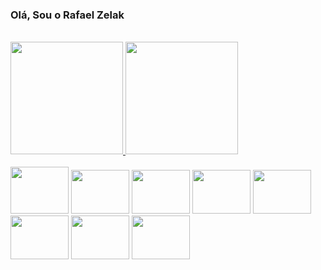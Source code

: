 <h3>Olá, Sou o Rafael Zelak</h3><br>
<div>
  <a href="https://beacons.ai/rafaballerini">
    <img height="180em" src="https://github-readme-stats.vercel.app/api?username=RafaelZelak&show_icons=true&theme=dracula&include_all_commits=true&count_private=true"/>
    <img height="180em" src="https://github-readme-stats.vercel.app/api/top-langs/?username=RafaelZelak&layout=compact&langs_count=16&theme=dracula"/>
  </a>
</div>

<div style="display: inline-block"><br>

<img style="width: 93px; height: 75px;" src="https://cdn.jsdelivr.net/gh/devicons/devicon@latest/icons/python/python-original.svg" />

<img style="width: 93px; height: 70px;" src="https://cdn.jsdelivr.net/gh/devicons/devicon@latest/icons/c/c-plain.svg" />

<img  style="width: 93px; height: 70px;" src="https://cdn.jsdelivr.net/gh/devicons/devicon@latest/icons/html5/html5-original.svg" />

<img style="width: 93px; height: 70px;" src="https://cdn.jsdelivr.net/gh/devicons/devicon@latest/icons/javascript/javascript-plain.svg" />

<img style="width: 93px; height: 70px;" src="https://cdn.jsdelivr.net/gh/devicons/devicon@latest/icons/css3/css3-original.svg" />

<img style="width: 93px; height: 70px;" src="https://cdn.jsdelivr.net/gh/devicons/devicon@latest/icons/linux/linux-original.svg" />

<img style="width: 93px; height: 70px;" src="https://cdn.jsdelivr.net/gh/devicons/devicon@latest/icons/sqlite/sqlite-original.svg" />

<img style="width: 93px; height: 70px;"  src="https://cdn.jsdelivr.net/gh/devicons/devicon@latest/icons/git/git-original.svg" />

</div>
